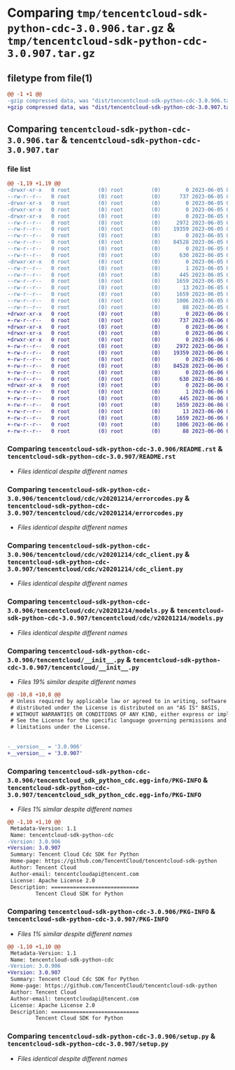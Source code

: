 # Comparing `tmp/tencentcloud-sdk-python-cdc-3.0.906.tar.gz` & `tmp/tencentcloud-sdk-python-cdc-3.0.907.tar.gz`

## filetype from file(1)

```diff
@@ -1 +1 @@
-gzip compressed data, was "dist/tencentcloud-sdk-python-cdc-3.0.906.tar", last modified: Mon Jun  5 00:29:11 2023, max compression
+gzip compressed data, was "dist/tencentcloud-sdk-python-cdc-3.0.907.tar", last modified: Tue Jun  6 02:21:11 2023, max compression
```

## Comparing `tencentcloud-sdk-python-cdc-3.0.906.tar` & `tencentcloud-sdk-python-cdc-3.0.907.tar`

### file list

```diff
@@ -1,19 +1,19 @@
-drwxr-xr-x   0 root         (0) root         (0)        0 2023-06-05 00:29:11.000000 tencentcloud-sdk-python-cdc-3.0.906/
--rw-r--r--   0 root         (0) root         (0)      737 2023-06-05 00:29:11.000000 tencentcloud-sdk-python-cdc-3.0.906/README.rst
-drwxr-xr-x   0 root         (0) root         (0)        0 2023-06-05 00:29:11.000000 tencentcloud-sdk-python-cdc-3.0.906/tencentcloud/
-drwxr-xr-x   0 root         (0) root         (0)        0 2023-06-05 00:29:11.000000 tencentcloud-sdk-python-cdc-3.0.906/tencentcloud/cdc/
-drwxr-xr-x   0 root         (0) root         (0)        0 2023-06-05 00:29:11.000000 tencentcloud-sdk-python-cdc-3.0.906/tencentcloud/cdc/v20201214/
--rw-r--r--   0 root         (0) root         (0)     2972 2023-06-05 00:29:11.000000 tencentcloud-sdk-python-cdc-3.0.906/tencentcloud/cdc/v20201214/errorcodes.py
--rw-r--r--   0 root         (0) root         (0)    19359 2023-06-05 00:29:11.000000 tencentcloud-sdk-python-cdc-3.0.906/tencentcloud/cdc/v20201214/cdc_client.py
--rw-r--r--   0 root         (0) root         (0)        0 2023-06-05 00:29:11.000000 tencentcloud-sdk-python-cdc-3.0.906/tencentcloud/cdc/v20201214/__init__.py
--rw-r--r--   0 root         (0) root         (0)    84528 2023-06-05 00:29:11.000000 tencentcloud-sdk-python-cdc-3.0.906/tencentcloud/cdc/v20201214/models.py
--rw-r--r--   0 root         (0) root         (0)        0 2023-06-05 00:29:11.000000 tencentcloud-sdk-python-cdc-3.0.906/tencentcloud/cdc/__init__.py
--rw-r--r--   0 root         (0) root         (0)      630 2023-06-05 00:29:11.000000 tencentcloud-sdk-python-cdc-3.0.906/tencentcloud/__init__.py
-drwxr-xr-x   0 root         (0) root         (0)        0 2023-06-05 00:29:11.000000 tencentcloud-sdk-python-cdc-3.0.906/tencentcloud_sdk_python_cdc.egg-info/
--rw-r--r--   0 root         (0) root         (0)        1 2023-06-05 00:29:11.000000 tencentcloud-sdk-python-cdc-3.0.906/tencentcloud_sdk_python_cdc.egg-info/dependency_links.txt
--rw-r--r--   0 root         (0) root         (0)      445 2023-06-05 00:29:11.000000 tencentcloud-sdk-python-cdc-3.0.906/tencentcloud_sdk_python_cdc.egg-info/SOURCES.txt
--rw-r--r--   0 root         (0) root         (0)     1659 2023-06-05 00:29:11.000000 tencentcloud-sdk-python-cdc-3.0.906/tencentcloud_sdk_python_cdc.egg-info/PKG-INFO
--rw-r--r--   0 root         (0) root         (0)       13 2023-06-05 00:29:11.000000 tencentcloud-sdk-python-cdc-3.0.906/tencentcloud_sdk_python_cdc.egg-info/top_level.txt
--rw-r--r--   0 root         (0) root         (0)     1659 2023-06-05 00:29:11.000000 tencentcloud-sdk-python-cdc-3.0.906/PKG-INFO
--rw-r--r--   0 root         (0) root         (0)     1006 2023-06-05 00:29:11.000000 tencentcloud-sdk-python-cdc-3.0.906/setup.py
--rw-r--r--   0 root         (0) root         (0)       88 2023-06-05 00:29:11.000000 tencentcloud-sdk-python-cdc-3.0.906/setup.cfg
+drwxr-xr-x   0 root         (0) root         (0)        0 2023-06-06 02:21:11.000000 tencentcloud-sdk-python-cdc-3.0.907/
+-rw-r--r--   0 root         (0) root         (0)      737 2023-06-06 02:21:11.000000 tencentcloud-sdk-python-cdc-3.0.907/README.rst
+drwxr-xr-x   0 root         (0) root         (0)        0 2023-06-06 02:21:11.000000 tencentcloud-sdk-python-cdc-3.0.907/tencentcloud/
+drwxr-xr-x   0 root         (0) root         (0)        0 2023-06-06 02:21:11.000000 tencentcloud-sdk-python-cdc-3.0.907/tencentcloud/cdc/
+drwxr-xr-x   0 root         (0) root         (0)        0 2023-06-06 02:21:11.000000 tencentcloud-sdk-python-cdc-3.0.907/tencentcloud/cdc/v20201214/
+-rw-r--r--   0 root         (0) root         (0)     2972 2023-06-06 02:21:11.000000 tencentcloud-sdk-python-cdc-3.0.907/tencentcloud/cdc/v20201214/errorcodes.py
+-rw-r--r--   0 root         (0) root         (0)    19359 2023-06-06 02:21:11.000000 tencentcloud-sdk-python-cdc-3.0.907/tencentcloud/cdc/v20201214/cdc_client.py
+-rw-r--r--   0 root         (0) root         (0)        0 2023-06-06 02:21:11.000000 tencentcloud-sdk-python-cdc-3.0.907/tencentcloud/cdc/v20201214/__init__.py
+-rw-r--r--   0 root         (0) root         (0)    84528 2023-06-06 02:21:11.000000 tencentcloud-sdk-python-cdc-3.0.907/tencentcloud/cdc/v20201214/models.py
+-rw-r--r--   0 root         (0) root         (0)        0 2023-06-06 02:21:11.000000 tencentcloud-sdk-python-cdc-3.0.907/tencentcloud/cdc/__init__.py
+-rw-r--r--   0 root         (0) root         (0)      630 2023-06-06 02:21:11.000000 tencentcloud-sdk-python-cdc-3.0.907/tencentcloud/__init__.py
+drwxr-xr-x   0 root         (0) root         (0)        0 2023-06-06 02:21:11.000000 tencentcloud-sdk-python-cdc-3.0.907/tencentcloud_sdk_python_cdc.egg-info/
+-rw-r--r--   0 root         (0) root         (0)        1 2023-06-06 02:21:11.000000 tencentcloud-sdk-python-cdc-3.0.907/tencentcloud_sdk_python_cdc.egg-info/dependency_links.txt
+-rw-r--r--   0 root         (0) root         (0)      445 2023-06-06 02:21:11.000000 tencentcloud-sdk-python-cdc-3.0.907/tencentcloud_sdk_python_cdc.egg-info/SOURCES.txt
+-rw-r--r--   0 root         (0) root         (0)     1659 2023-06-06 02:21:11.000000 tencentcloud-sdk-python-cdc-3.0.907/tencentcloud_sdk_python_cdc.egg-info/PKG-INFO
+-rw-r--r--   0 root         (0) root         (0)       13 2023-06-06 02:21:11.000000 tencentcloud-sdk-python-cdc-3.0.907/tencentcloud_sdk_python_cdc.egg-info/top_level.txt
+-rw-r--r--   0 root         (0) root         (0)     1659 2023-06-06 02:21:11.000000 tencentcloud-sdk-python-cdc-3.0.907/PKG-INFO
+-rw-r--r--   0 root         (0) root         (0)     1006 2023-06-06 02:21:11.000000 tencentcloud-sdk-python-cdc-3.0.907/setup.py
+-rw-r--r--   0 root         (0) root         (0)       88 2023-06-06 02:21:11.000000 tencentcloud-sdk-python-cdc-3.0.907/setup.cfg
```

### Comparing `tencentcloud-sdk-python-cdc-3.0.906/README.rst` & `tencentcloud-sdk-python-cdc-3.0.907/README.rst`

 * *Files identical despite different names*

### Comparing `tencentcloud-sdk-python-cdc-3.0.906/tencentcloud/cdc/v20201214/errorcodes.py` & `tencentcloud-sdk-python-cdc-3.0.907/tencentcloud/cdc/v20201214/errorcodes.py`

 * *Files identical despite different names*

### Comparing `tencentcloud-sdk-python-cdc-3.0.906/tencentcloud/cdc/v20201214/cdc_client.py` & `tencentcloud-sdk-python-cdc-3.0.907/tencentcloud/cdc/v20201214/cdc_client.py`

 * *Files identical despite different names*

### Comparing `tencentcloud-sdk-python-cdc-3.0.906/tencentcloud/cdc/v20201214/models.py` & `tencentcloud-sdk-python-cdc-3.0.907/tencentcloud/cdc/v20201214/models.py`

 * *Files identical despite different names*

### Comparing `tencentcloud-sdk-python-cdc-3.0.906/tencentcloud/__init__.py` & `tencentcloud-sdk-python-cdc-3.0.907/tencentcloud/__init__.py`

 * *Files 19% similar despite different names*

```diff
@@ -10,8 +10,8 @@
 # Unless required by applicable law or agreed to in writing, software
 # distributed under the License is distributed on an "AS IS" BASIS,
 # WITHOUT WARRANTIES OR CONDITIONS OF ANY KIND, either express or implied.
 # See the License for the specific language governing permissions and
 # limitations under the License.
 
 
-__version__ = '3.0.906'
+__version__ = '3.0.907'
```

### Comparing `tencentcloud-sdk-python-cdc-3.0.906/tencentcloud_sdk_python_cdc.egg-info/PKG-INFO` & `tencentcloud-sdk-python-cdc-3.0.907/tencentcloud_sdk_python_cdc.egg-info/PKG-INFO`

 * *Files 1% similar despite different names*

```diff
@@ -1,10 +1,10 @@
 Metadata-Version: 1.1
 Name: tencentcloud-sdk-python-cdc
-Version: 3.0.906
+Version: 3.0.907
 Summary: Tencent Cloud Cdc SDK for Python
 Home-page: https://github.com/TencentCloud/tencentcloud-sdk-python
 Author: Tencent Cloud
 Author-email: tencentcloudapi@tencent.com
 License: Apache License 2.0
 Description: ============================
         Tencent Cloud SDK for Python
```

### Comparing `tencentcloud-sdk-python-cdc-3.0.906/PKG-INFO` & `tencentcloud-sdk-python-cdc-3.0.907/PKG-INFO`

 * *Files 1% similar despite different names*

```diff
@@ -1,10 +1,10 @@
 Metadata-Version: 1.1
 Name: tencentcloud-sdk-python-cdc
-Version: 3.0.906
+Version: 3.0.907
 Summary: Tencent Cloud Cdc SDK for Python
 Home-page: https://github.com/TencentCloud/tencentcloud-sdk-python
 Author: Tencent Cloud
 Author-email: tencentcloudapi@tencent.com
 License: Apache License 2.0
 Description: ============================
         Tencent Cloud SDK for Python
```

### Comparing `tencentcloud-sdk-python-cdc-3.0.906/setup.py` & `tencentcloud-sdk-python-cdc-3.0.907/setup.py`

 * *Files identical despite different names*

